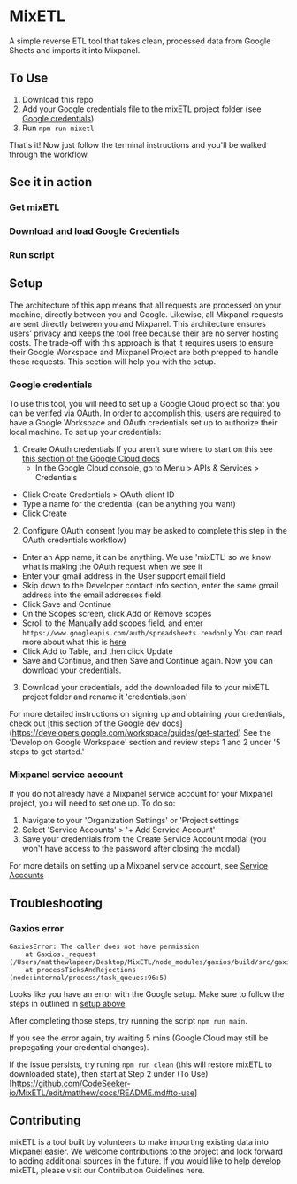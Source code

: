 # MixETL
A simple reverse ETL tool that takes clean, processed data from Google Sheets and imports it into Mixpanel.

## To Use
1. Download this repo
2. Add your Google credentials file to the mixETL project folder (see [Google credentials](https://github.com/CodeSeeker-io/MixETL/edit/matthew/docs/README.md#google-credentials))
3. Run `npm run mixetl`

That's it! Now just follow the terminal instructions and you'll be walked through the workflow.

## See it in action
### Get mixETL
### Download and load Google Credentials
### Run script

## Setup
The architecture of this app means that all requests are processed on your machine, directly between you and Google. Likewise, all Mixpanel requests are sent directly between you and Mixpanel. This architecture ensures users' privacy and keeps the tool free because their are no server hosting costs. The trade-off with this approach is that it requires users to ensure their Google Workspace and Mixpanel Project are both prepped to handle these requests. This section will help you with the setup. 
### Google credentials
To use this tool, you will need to set up a Google Cloud project so that you can be verifed via OAuth. In order to accomplish this, users are required to have a Google Workspace and OAuth credentials set up to authorize their local machine. To set up your credentials:
1. Create OAuth credentials
  If you aren't sure where to start on this see [this section of the Google Cloud docs](https://developers.google.com/workspace/guides/create-credentials#oauth-client-id)
   - In the Google Cloud console, go to Menu > APIs & Services > Credentials
  - Click Create Credentials > OAuth client ID
  - Type a name for the credential (can be anything you want)
  - Click Create
  
2. Configure OAuth consent (you may be asked to complete this step in the OAuth credentials workflow)
  - Enter an App name, it can be anything. We use 'mixETL' so we know what is making the OAuth request when we see it
  - Enter your gmail address in the User support email field
  - Skip down to the Developer contact info section, enter the same gmail address into the email addresses field
  - Click Save and Continue
  - On the Scopes screen, click Add or Remove scopes
  - Scroll to the Manually add scopes field, and enter ```https://www.googleapis.com/auth/spreadsheets.readonly```
  You can read more about what this is [here](https://developers.google.com/identity/protocols/oauth2/scopes)
  - Click Add to Table, and then click Update
  - Save and Continue, and then Save and Continue again. Now you can download your credentials.
3. Download your credentials, add the downloaded file to your mixETL project folder and rename it 'credentials.json'

For more detailed instructions on signing up and obtaining your credentials, check out [this section of the Google dev docs] (https://developers.google.com/workspace/guides/get-started) See the 'Develop on Google Workspace' section and review steps 1 and 2 under '5 steps to get started.'

### Mixpanel service account
If you do not already have a Mixpanel service account for your Mixpanel project, you will need to set one up. To do so:
1. Navigate to your 'Organization Settings' or 'Project settings'
2. Select 'Service Accounts' > '+ Add Service Account'
3. Save your credentials from the Create Service Account modal (you won't have access to the password after closing the modal)

For more details on setting up a Mixpanel service account, see [Service Accounts](https://developer.mixpanel.com/reference/service-accounts) 

## Troubleshooting
### Gaxios error
```
GaxiosError: The caller does not have permission
    at Gaxios._request (/Users/matthewlapeer/Desktop/MixETL/node_modules/gaxios/build/src/gaxios.js:130:23)
    at processTicksAndRejections (node:internal/process/task_queues:96:5)
```
Looks like you have an error with the Google setup. Make sure to follow the steps in outlined in [setup above](https://github.com/CodeSeeker-io/MixETL/edit/matthew/docs/README.md#google-credentials).

After completing those steps, try running the script `npm run main`.

If you see the error again, try waiting 5 mins (Google Cloud may still be propegating your credential changes).

If the issue persists, try runing `npm run clean` (this will restore mixETL to downloaded state), then start at Step 2 under (To Use)[https://github.com/CodeSeeker-io/MixETL/edit/matthew/docs/README.md#to-use]

## Contributing
mixETL is a tool built by volunteers to make importing existing data into Mixpanel easier. We welcome contributions to the project and look forward to adding additional sources in the future. If you would like to help develop mixETL, please visit our Contribution Guidelines here. 
